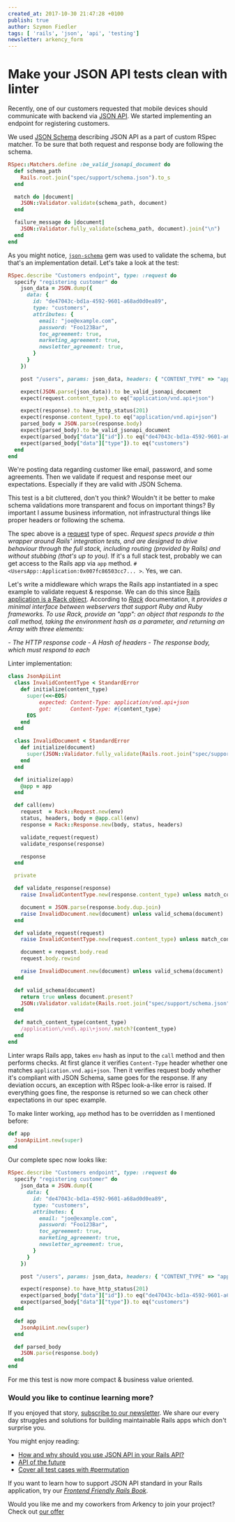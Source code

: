 ```yaml
---
created_at: 2017-10-30 21:47:28 +0100
publish: true
author: Szymon Fiedler
tags: [ 'rails', 'json', 'api', 'testing']
newsletter: arkency_form
---
```


# Make your JSON API tests clean with linter

Recently, one of our customers requested that mobile devices should communicate with backend via [JSON API](http://jsonapi.org). We started implementing an endpoint for registering customers.

<!-- more -->

We used [JSON Schema](http://jsonapi.org/faq/#is-there-a-json-schema-describing-json-api) describing JSON API as a part of custom RSpec matcher. To be sure that both request and response body are following the schema.

```ruby
RSpec::Matchers.define :be_valid_jsonapi_document do
  def schema_path
    Rails.root.join("spec/support/schema.json").to_s
  end

  match do |document|
    JSON::Validator.validate(schema_path, document)
  end

  failure_message do |document|
    JSON::Validator.fully_validate(schema_path, document).join("\n")
  end
end
```

As you might notice, [`json-schema`](https://github.com/ruby-json-schema/json-schema) gem was used to validate the schema, but that's an implementation detail. Let's take a look at the test:

```ruby
RSpec.describe "Customers endpoint", type: :request do
  specify "registering customer" do
    json_data = JSON.dump({
      data: {
        id: "de47043c-bd1a-4592-9601-a68ad0d0ea89",
        type: "customers",
        attributes: {
          email: "joe@example.com",
          password: "Foo123Bar",
          toc_agreement: true,
          marketing_agreement: true,
          newsletter_agreement: true,
        }
      }
    })

    post "/users", params: json_data, headers: { "CONTENT_TYPE" => "application/vnd.api+json" }

    expect(JSON.parse(json_data)).to be_valid_jsonapi_document
    expect(request.content_type).to eq("application/vnd.api+json")

    expect(response).to have_http_status(201)
    expect(response.content_type).to eq("application/vnd.api+json")
    parsed_body = JSON.parse(response.body)
    expect(parsed_body).to be_valid_jsonapi_document
    expect(parsed_body["data"]["id"]).to eq("de47043c-bd1a-4592-9601-a68ad0d0ea89")
    expect(parsed_body["data"]["type"]).to eq("customers")
  end
end
```

We're posting data regarding customer like email, password, and some agreements. Then we validate if request and response meet our expectations. Especially if they are valid with JSON Schema.

This test is a bit cluttered, don't you think? Wouldn't it be better to make schema validations more transparent and focus on important things? By important I assume business information, not infrastructural things like proper headers or following the schema.

The spec above is a [request](https://relishapp.com/rspec/rspec-rails/docs/request-specs/request-spec) type of spec. _Request specs provide a thin wrapper around Rails' integration tests, and are designed to drive behaviour through the full stack, including routing (provided by Rails) and without stubbing (that's up to you)._ If it's a full stack test, probably we can get access to the Rails app via `app` method. `#<UsersApp::Application:0x007fc86503cc7... >`. Yes, we can.

Let's write a middleware which wraps the Rails app instantiated in a spec example to validate request & response. We can do this since [Rails application is a Rack object](http://guides.rubyonrails.org/rails_on_rack.html). According to _[Rack](https://rack.github.io)_ documentation, it _provides a minimal interface between webservers that support Ruby and Ruby frameworks. To use Rack, provide an "app": an object that responds to the call method, taking the environment hash as a parameter, and returning an Array with three elements:_

_- The HTTP response code_
_- A Hash of headers_
_- The response body, which must respond to each_

Linter implementation:

```ruby
class JsonApiLint
  class InvalidContentType < StandardError
    def initialize(content_type)
      super(<<~EOS)
          expected: Content-Type: application/vnd.api+json
          got:      Content-Type: #{content_type}
      EOS
    end
  end

  class InvalidDocument < StandardError
    def initialize(document)
      super(JSON::Validator.fully_validate(Rails.root.join("spec/support/schema.json").to_s, document).join("\n"))
    end
  end

  def initialize(app)
    @app = app
  end

  def call(env)
    request  = Rack::Request.new(env)
    status, headers, body = @app.call(env)
    response = Rack::Response.new(body, status, headers)

    validate_request(request)
    validate_response(response)

    response
  end

  private

  def validate_response(response)
    raise InvalidContentType.new(response.content_type) unless match_content_type(response.content_type)

    document = JSON.parse(response.body.dup.join)
    raise InvalidDocument.new(document) unless valid_schema(document)
  end

  def validate_request(request)
    raise InvalidContentType.new(request.content_type) unless match_content_type(request.content_type)

    document = request.body.read
    request.body.rewind

    raise InvalidDocument.new(document) unless valid_schema(document)
  end

  def valid_schema(document)
    return true unless document.present?
    JSON::Validator.validate(Rails.root.join("spec/support/schema.json").to_s, document)
  end

  def match_content_type(content_type)
    /application\/vnd\.api\+json/.match?(content_type)
  end
end
```

Linter wraps Rails app, takes `env` hash as input to the `call` method and then performs checks. At first glance it verifies `Content-Type` header whether one matches `application.vnd.api+json`. Then it verifies request body whether it's compliant with JSON Schema, same goes for the response. If any deviation occurs, an exception with RSpec look-a-like error is raised. If everything goes fine, the response is returned so we can check other expectations in our spec example.

To make linter working, `app` method has to be overridden as I mentioned before:

```ruby
def app
  JsonApiLint.new(super)
end
```

Our complete spec now looks like:

```ruby
RSpec.describe "Customers endpoint", type: :request do
  specify "registering customer" do
    json_data = JSON.dump({
      data: {
        id: "de47043c-bd1a-4592-9601-a68ad0d0ea89",
        type: "customers",
        attributes: {
          email: "joe@example.com",
          password: "Foo123Bar",
          toc_agreement: true,
          marketing_agreement: true,
          newsletter_agreement: true,
        }
      }
    })

    post "/users", params: json_data, headers: { "CONTENT_TYPE" => "application/vnd.api+json" }

    expect(response).to have_http_status(201)
    expect(parsed_body["data"]["id"]).to eq("de47043c-bd1a-4592-9601-a68ad0d0ea89")
    expect(parsed_body["data"]["type"]).to eq("customers")
  end

  def app
    JsonApiLint.new(super)
  end

  def parsed_body
    JSON.parse(response.body)
  end
end
```

For me this test is now more compact & business value oriented.

### Would you like to continue learning more?

If you enjoyed that story, [subscribe to our newsletter](http://arkency.com/newsletter). We share our every day struggles and solutions for building maintainable Rails apps which don't surprise you.

You might enjoy reading:

* [How and why should you use JSON API in your Rails API?](/2016/02/how-and-why-should-you-use-json-api-in-your-rails-api/)
* [API of the future](/2016/06/api-of-the-future/)
* [Cover all test cases with #permutation](/2016/06/cover-all-test-cases-with-permutation/)

If you want to learn how to support JSON API standard in your Rails application, try our [_Frontend Friendly Rails Book_](http://blog.arkency.com/frontend-friendly-rails/).

Would you like me and my coworkers from Arkency to join your project? Check out [our offer](/assets/misc/How-can-Arkency-help-you.pdf)
